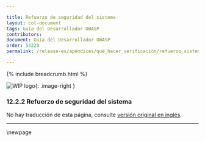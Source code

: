 ```yaml
---

title: Refuerzo de seguridad del sistema
layout: col-document
tags: Guía del Desarrollador OWASP
contributors:
document: Guía del Desarrollador OWASP
order: 54220
permalink: /release-es/apéndices/qué_hacer_verificación/refuerzo_sistema/

---
```


{% include breadcrumb.html %}

<style type="text/css">
.image-right {
  height: 180px;
  display: block;
  margin-left: auto;
  margin-right: auto;
  float: right;
}
</style>

![WIP logo](../../../assets/images/dg_wip.png "Trabajo en curso"){: .image-right }

### 12.2.2 Refuerzo de seguridad del sistema

No hay traducción de esta página, consulte [versión original en inglés][release140202].

----

[release140202]: https://github.com/OWASP/www-project-developer-guide/blob/main/release/14-appendices/02-verification-dos-donts/02-system-hardening.md

\newpage
